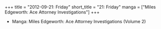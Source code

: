 +++
title = "2012-09-21: Friday"
short_title = "21: Friday"
manga = ["Miles Edgeworth: Ace Attorney Investigations"]
+++


* Manga: Miles Edgeworth: Ace Attorney Investigations (Volume 2)
